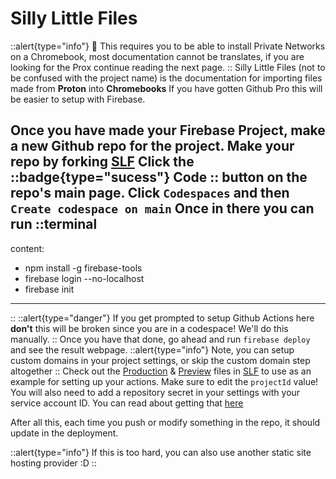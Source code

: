 # Silly Little Files
::alert{type="info"}
📒 This requires you to be able to install Private Networks on a Chromebook, most documentation cannot be translates, if you are looking for the Prox continue reading the next page.
::
Silly Little Files (not to be confused with the project name) is the documentation for importing files made from **Proton** into **Chromebooks**
If you have gotten Github Pro this will be easier to setup with Firebase.

Once you have made your Firebase Project, make a new Github repo for the project.
Make your repo by forking [SLF](https://github.com/DamianSwanAAJHS2/SillyLittleFiles/tree/main)
Click the
::badge{type="sucess"}
Code
::
button on the repo's main page.
Click `Codespaces` and then `Create codespace on main`
Once in there you can run
  ::terminal
  ---
  content:
  - npm install -g firebase-tools
  - firebase login --no-localhost
  - firebase init
  ---
  ::
  ::alert{type="danger"}
If you get prompted to setup Github Actions here **don't** this will be broken since you are in a codespace! We'll do this manually.
::
Once you have that done, go ahead and run `firebase deploy` and see the result webpage.
::alert{type="info"}
Note, you can setup custom domains in your project settings, or skip the custom domain step altogether
::
Check out the [Production](https://github.com/DamianSwanAAJHS2/SillyLittleFiles/blob/main/.github/workflows/deploy-prod.yml) & [Preview](https://github.com/DamianSwanAAJHS2/SillyLittleFiles/blob/main/.github/workflows/deploy-preview.yml) files in [SLF](https://github.com/DamianSwanAAJHS2/SillyLittleFiles/tree/main) to use as an example for setting up your actions.
Make sure to edit the `projectId` value!
You will also need to add a repository secret in your settings with your service account ID. You can read about getting that [here](https://github.com/FirebaseExtended/action-hosting-deploy/blob/main/docs/service-account.md)

After all this, each time you push or modify something in the repo, it should update in the deployment.

::alert{type="info"}
If this is too hard, you can also use another static site hosting provider :D
::
